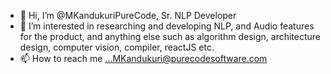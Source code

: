 - 👋 Hi, I’m @MKandukuriPureCode, Sr. NLP Developer 
- 👀 I’m interested in researching and developing NLP, and Audio features for the product, and anything else such as algorithm design, architecture design, computer vision, compiler, reactJS etc. 
- 📫 How to reach me ...MKandukuri@purecodesoftware.com

<!---
MKandukuriPureCode/MKandukuriPureCode is a ✨ special ✨ repository because its `README.md` (this file) appears on your GitHub profile.
You can click the Preview link to take a look at your changes.
--->

